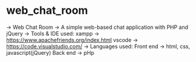 # web_chat_room
 -> Web Chat Room
 -> A simple web-based chat application with PHP and jQuery
 -> Tools & IDE used: 
     xampp -> https://www.apachefriends.org/index.html
     vscode -> https://code.visualstudio.com/
 -> Languages used:
     Front end -> html, css, javascript(jQuery)
     Back end -> pHp
